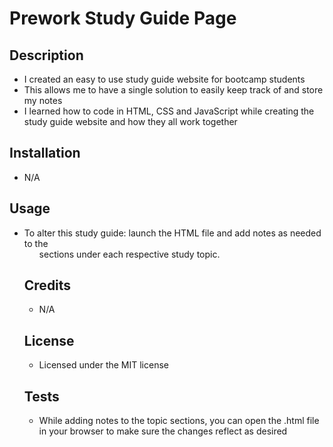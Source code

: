 # Prework Study Guide Page

## Description

- I created an easy to use study guide website for bootcamp students
- This allows me to have a single solution to easily keep track of and store my notes
- I learned how to code in HTML, CSS and JavaScript while creating the
study guide website and how they all work together

## Installation

- N/A

## Usage

- To alter this study guide: launch the HTML file and add notes as needed to the <ul> sections under each respective study topic. 

## Credits

- N/A

## License

- Licensed under the MIT license

## Tests

- While adding notes to the topic sections, you can open the .html file in your browser to make sure the changes reflect as desired